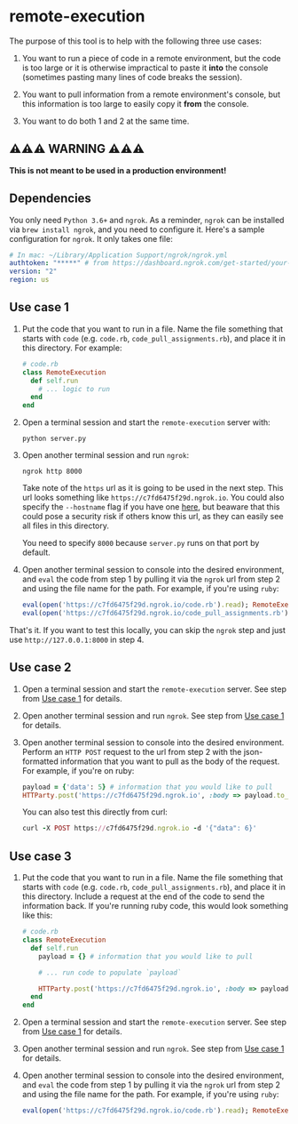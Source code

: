 # remote-execution

The purpose of this tool is to help with the following three use cases:

1. You want to run a piece of code in a remote environment, but the code is too large or it is otherwise impractical to paste it **into** the console (sometimes pasting many lines of code breaks the session).

2. You want to pull information from a remote environment's console, but this information is too large to easily copy it **from** the console.

3. You want to do both 1 and 2 at the same time.

## ⚠️⚠️⚠️ WARNING ⚠️⚠️⚠️
**This is not meant to be used in a production environment!**

## Dependencies

You only need `Python 3.6+` and `ngrok`. As a reminder, `ngrok` can be installed via `brew install ngrok`, and you need to configure it. Here's a sample configuration for `ngrok`. It only takes one file:

```yaml
# In mac: ~/Library/Application Support/ngrok/ngrok.yml
authtoken: "*****" # from https://dashboard.ngrok.com/get-started/your-authtoken
version: "2"
region: us
```

## Use case 1

1. Put the code that you want to run in a file. Name the file something that starts with `code` (e.g. `code.rb`, `code_pull_assignments.rb`), and place it in this directory. For example:

    ```ruby
    # code.rb
    class RemoteExecution
      def self.run
        # ... logic to run
      end
    end
    ```

1. Open a terminal session and start the `remote-execution` server with:

    ```shell
    python server.py
    ```

1. Open another terminal session and run `ngrok`:

    ```shell
    ngrok http 8000
    ```

    Take note of the `https` url as it is going to be used in the next step. This url looks something like `https://c7fd6475f29d.ngrok.io`. You could also specify the `--hostname` flag if you have one [here](https://dashboard.ngrok.com/cloud-edge/domains), but beaware that this could pose a security risk if others know this url, as they can easily see all files in this directory.

    You need to specify `8000` because `server.py` runs on that port by default.

1. Open another terminal session to console into the desired environment, and `eval` the code from step 1 by pulling it via the `ngrok` url from step 2 and using the file name for the path. For example, if you're using `ruby`:

    ```ruby
    eval(open('https://c7fd6475f29d.ngrok.io/code.rb').read); RemoteExecution.run
    eval(open('https://c7fd6475f29d.ngrok.io/code_pull_assignments.rb').read); RemoteExecution.run
    ```

That's it. If you want to test this locally, you can skip the `ngrok` step and just use `http://127.0.0.1:8000` in step 4.

## Use case 2

1. Open a terminal session and start the `remote-execution` server. See step from [Use case 1](#use-case-1) for details.

1. Open another terminal session and run `ngrok`. See step from [Use case 1](#use-case-1) for details.

1. Open another terminal session to console into the desired environment. Perform an `HTTP POST` request to the url from step 2 with the json-formatted information that you want to pull as the body of the request. For example, if you're on ruby:

    ```ruby
    payload = {'data': 5} # information that you would like to pull
    HTTParty.post('https://c7fd6475f29d.ngrok.io', :body => payload.to_json)
    ```

    You can also test this directly from curl:

    ```ruby
    curl -X POST https://c7fd6475f29d.ngrok.io -d '{"data": 6}'
    ```

## Use case 3

1. Put the code that you want to run in a file. Name the file something that starts with `code` (e.g. `code.rb`, `code_pull_assignments.rb`), and place it in this directory. Include a request at the end of the code to send the information back. If you're running ruby code, this would look something like this:

    ```ruby
    # code.rb
    class RemoteExecution
      def self.run
        payload = {} # information that you would like to pull

        # ... run code to populate `payload`

        HTTParty.post('https://c7fd6475f29d.ngrok.io', :body => payload.to_json)
      end
    end
    ```

1. Open a terminal session and start the `remote-execution` server. See step from [Use case 1](#use-case-1) for details.

1. Open another terminal session and run `ngrok`. See step from [Use case 1](#use-case-1) for details.

1. Open another terminal session to console into the desired environment, and `eval` the code from step 1 by pulling it via the `ngrok` url from step 2 and using the file name for the path. For example, if you're using `ruby`:

    ```ruby
    eval(open('https://c7fd6475f29d.ngrok.io/code.rb').read); RemoteExecution.run
    ```

